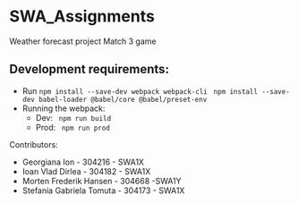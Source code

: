 # SWA_Assignments
 Weather forecast project
 Match 3 game

 ## Development requirements:
 - Run
```npm install --save-dev webpack webpack-cli ```
```npm install --save-dev babel-loader @babel/core @babel/preset-env```
- Running the webpack:
    - Dev: ``` npm run build```
    - Prod: ``` npm run prod```
 
Contributors:
- Georgiana Ion - 304216 - SWA1X
- Ioan Vlad Dirlea - 304182 - SWA1X
- Morten Frederik Hansen - 304668 -SWA1Y
- Stefania Gabriela Tomuta - 304173 - SWA1X
